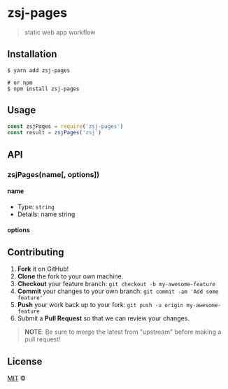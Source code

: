 # zsj-pages


> static web app workflow

## Installation

```shell
$ yarn add zsj-pages

# or npm
$ npm install zsj-pages
```

## Usage

<!-- TODO: Introduction of API use -->

```javascript
const zsjPages = require('zsj-pages')
const result = zsjPages('zsj')

```

## API

<!-- TODO: Introduction of API -->

### zsjPages(name[, options])

#### name

- Type: `string`
- Details: name string

#### options

## Contributing

1. **Fork** it on GitHub!
2. **Clone** the fork to your own machine.
3. **Checkout** your feature branch: `git checkout -b my-awesome-feature`
4. **Commit** your changes to your own branch: `git commit -am 'Add some feature'`
5. **Push** your work back up to your fork: `git push -u origin my-awesome-feature`
6. Submit a **Pull Request** so that we can review your changes.

> **NOTE**: Be sure to merge the latest from "upstream" before making a pull request!

## License

[MIT](LICENSE) &copy;



